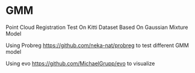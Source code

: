 # GMM
Point Cloud Registration Test On Kitti Dataset Based On Gaussian Mixture Model

Using Probreg https://github.com/neka-nat/probreg to test different GMM model

Using evo https://github.com/MichaelGrupp/evo to visualize
